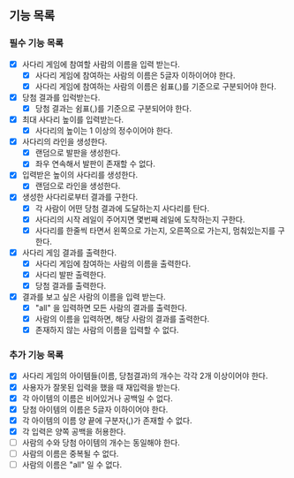 ## 기능 목록

### 필수 기능 목록

- [x] 사다리 게임에 참여할 사람의 이름을 입력 받는다.
    - [x] 사다리 게임에 참여하는 사람의 이름은 5글자 이하이어야 한다.
    - [x] 사다리 게임에 참여하는 사람의 이름은 쉼표(,)를 기준으로 구분되어야 한다.

- [x] 당첨 결과를 입럭받는다.
    - [x] 당첨 결과는 쉼표(,)를 기준으로 구분되어야 한다.

- [x] 최대 사다리 높이를 입력받는다.
    - [x] 사다리의 높이는 1 이상의 정수이어야 한다.

- [x] 사다리의 라인을 생성한다.
    - [x] 랜덤으로 발판을 생성한다.
    - [x] 좌우 연속해서 발판이 존재할 수 없다.

- [x] 입력받은 높이의 사다리를 생성한다.
    - [x] 랜덤으로 라인을 생성한다.

- [x] 생성한 사다리로부터 결과를 구한다.
    - [x] 각 사람이 어떤 당첨 결과에 도달하는지 사다리를 탄다.
    - [x] 사다리의 시작 레일이 주어지면 몇번째 레일에 도착하는지 구한다.
    - [x] 사다리를 한줄씩 타면서 왼쪽으로 가는지, 오른쪽으로 가는지, 멈춰있는지를 구한다.

- [x] 사다리 게임 결과를 출력한다.
    - [x] 사다리 게임에 참여하는 사람의 이름을 출력한다.
    - [x] 사다리 발판 출력한다.
    - [x] 당첨 결과를 출력한다.

- [x] 결과를 보고 싶은 사람의 이름을 입력 받는다.
    - [x] "all" 을 입력하면 모든 사람의 결과를 출력한다.
    - [x] 사람의 이름을 입력하면, 해당 사람의 결과를 출력한다.
    - [x] 존재하지 않는 사람의 이름을 입력할 수 없다.

### 추가 기능 목록

- [x] 사다리 게임의 아이템들(이름, 당첨결과)의 개수는 각각 2개 이상이어야 한다.
- [x] 사용자가 잘못된 입력을 했을 때 재입력을 받는다.
- [x] 각 아이템의 이름은 비어있거나 공백일 수 없다.
- [x] 당첨 아이템의 이름은 5글자 이하이어야 한다.
- [x] 각 아이템의 이름 양 끝에 구분자(,)가 존재할 수 없다.
- [x] 각 입력은 양쪽 공백을 허용한다.
- [ ] 사람의 수와 당첨 아이템의 개수는 동일해야 한다.
- [ ] 사람의 이름은 중복될 수 없다.
- [ ] 사람의 이름은 "all" 일 수 없다.
